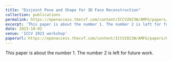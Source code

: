```yaml
---
title: "Disjoint Pose and Shape for 3D Face Reconstruction"
collection: publications
permalink: https://openaccess.thecvf.com/content/ICCV2023W/AMFG/papers/Kumar_Disjoint_Pose_and_Shape_for_3D_Face_Reconstruction_ICCVW_2023_paper.pdf
excerpt: 'This paper is about the number 1. The number 2 is left for future work.'
date: 2023-10-02
venue: 'ICCV 2023 workshop'
paperurl: https://openaccess.thecvf.com/content/ICCV2023W/AMFG/papers/Kumar_Disjoint_Pose_and_Shape_for_3D_Face_Reconstruction_ICCVW_2023_paper.pdf
---
```

This paper is about the number 1. The number 2 is left for future work.

<!-- [Download paper here](http://academicpages.github.io/files/paper1.pdf)

Recommended citation: Your Name, You. (2009). "Paper Title Number 1." <i>Journal 1</i>. 1(1). -->